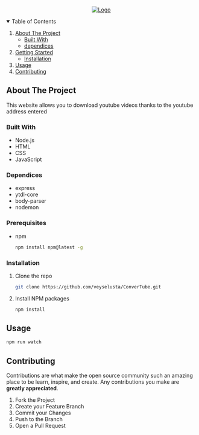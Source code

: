 <!-- PROJECT LOGO -->
<br />
<p align="center">
    <a href ='https://covertube.herokuapp.com'>
	<img src="image.png" alt="Logo">
    </a>
    
</p>

<!-- TABLE OF CONTENTS -->
<details open="open">
  <summary>Table of Contents</summary>
  <ol>
    <li>
      <a href="#about-the-project">About The Project</a>
      <ul>
        <li><a href="#built-with">Built With</a></li>
	<li><a href="#dependices">dependices</a>
      </ul>
    </li>
    <li>
      <a href="#getting-started">Getting Started</a>
      <ul>
        <li><a href="#installation">Installation</a></li>
      </ul>
    </li>
    <li><a href="#usage">Usage</a></li>
    <li><a href="#contributing">Contributing</a></li>
  </ol>
</details>

<!-- ABOUT THE PROJECT -->
## About The Project

This website allows you to download youtube videos thanks to the youtube address entered

### Built With
* Node.js
* HTML
* CSS
* JavaScript

### Dependices
* express
* ytdl-core
* body-parser
* nodemon


### Prerequisites
* npm
  ```sh
  npm install npm@latest -g
  ```

### Installation


1. Clone the repo
   ```sh
   git clone https://github.com/veyselusta/ConverTube.git
   ```
2. Install NPM packages
   ```sh
   npm install
   ```

<!-- USAGE EXAMPLES -->
## Usage

   ```sh
   npm run watch
   ```


<!-- CONTRIBUTING -->
## Contributing

Contributions are what make the open source community such an amazing place to be learn, inspire, and create. Any contributions you make are **greatly appreciated**.

1. Fork the Project
2. Create your Feature Branch 
3. Commit your Changes 
4. Push to the Branch
5. Open a Pull Request










